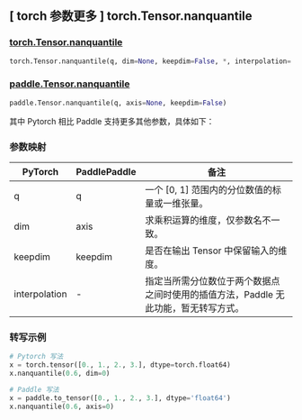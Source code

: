 ## [ torch 参数更多 ] torch.Tensor.nanquantile

### [torch.Tensor.nanquantile](https://pytorch.org/docs/stable/generated/torch.nanquantile.html#torch.nanquantile)

```python
torch.Tensor.nanquantile(q, dim=None, keepdim=False, *, interpolation='linear')
```

### [paddle.Tensor.nanquantile](https://github.com/PaddlePaddle/Paddle/pull/41343)

```python
paddle.Tensor.nanquantile(q, axis=None, keepdim=False)
```

其中 Pytorch 相比 Paddle 支持更多其他参数，具体如下：

### 参数映射

| PyTorch       | PaddlePaddle | 备注                                                                                |
| ------------- | ------------ | ----------------------------------------------------------------------------------- |
| q             | q            | 一个 [0, 1] 范围内的分位数值的标量或一维张量。                      |
| dim           | axis         | 求乘积运算的维度，仅参数名不一致。                                                  |
| keepdim       | keepdim      | 是否在输出 Tensor 中保留输入的维度。                                |
| interpolation | -            | 指定当所需分位数位于两个数据点之间时使用的插值方法，Paddle 无此功能，暂无转写方式。 |


### 转写示例

```python
# Pytorch 写法
x = torch.tensor([0., 1., 2., 3.], dtype=torch.float64)
x.nanquantile(0.6, dim=0)

# Paddle 写法
x = paddle.to_tensor([0., 1., 2., 3.], dtype='float64')
x.nanquantile(0.6, axis=0)
```
